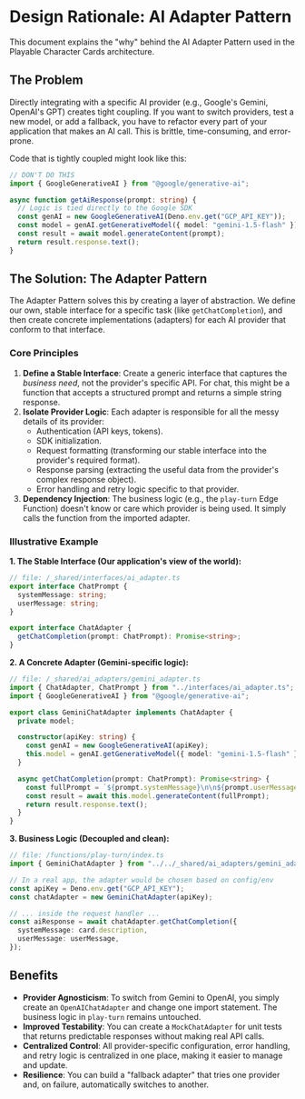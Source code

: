 # Design Rationale: AI Adapter Pattern

This document explains the "why" behind the AI Adapter Pattern used in the Playable Character Cards architecture.

## The Problem
Directly integrating with a specific AI provider (e.g., Google's Gemini, OpenAI's GPT) creates tight coupling. If you want to switch providers, test a new model, or add a fallback, you have to refactor every part of your application that makes an AI call. This is brittle, time-consuming, and error-prone.

Code that is tightly coupled might look like this:
```typescript
// DON'T DO THIS
import { GoogleGenerativeAI } from "@google/generative-ai";

async function getAiResponse(prompt: string) {
  // Logic is tied directly to the Google SDK
  const genAI = new GoogleGenerativeAI(Deno.env.get("GCP_API_KEY"));
  const model = genAI.getGenerativeModel({ model: "gemini-1.5-flash" });
  const result = await model.generateContent(prompt);
  return result.response.text();
}
```

## The Solution: The Adapter Pattern
The Adapter Pattern solves this by creating a layer of abstraction. We define our own, stable interface for a specific task (like `getChatCompletion`), and then create concrete implementations (adapters) for each AI provider that conform to that interface.

### Core Principles
1.  **Define a Stable Interface**: Create a generic interface that captures the *business need*, not the provider's specific API. For chat, this might be a function that accepts a structured prompt and returns a simple string response.
2.  **Isolate Provider Logic**: Each adapter is responsible for all the messy details of its provider:
    *   Authentication (API keys, tokens).
    *   SDK initialization.
    *   Request formatting (transforming our stable interface into the provider's required format).
    *   Response parsing (extracting the useful data from the provider's complex response object).
    *   Error handling and retry logic specific to that provider.
3.  **Dependency Injection**: The business logic (e.g., the `play-turn` Edge Function) doesn't know or care which provider is being used. It simply calls the function from the imported adapter.

### Illustrative Example

**1. The Stable Interface (Our application's view of the world):**
```typescript
// file: /_shared/interfaces/ai_adapter.ts
export interface ChatPrompt {
  systemMessage: string;
  userMessage: string;
}

export interface ChatAdapter {
  getChatCompletion(prompt: ChatPrompt): Promise<string>;
}
```

**2. A Concrete Adapter (Gemini-specific logic):**
```typescript
// file: /_shared/ai_adapters/gemini_adapter.ts
import { ChatAdapter, ChatPrompt } from "../interfaces/ai_adapter.ts";
import { GoogleGenerativeAI } from "@google/generative-ai";

export class GeminiChatAdapter implements ChatAdapter {
  private model;

  constructor(apiKey: string) {
    const genAI = new GoogleGenerativeAI(apiKey);
    this.model = genAI.getGenerativeModel({ model: "gemini-1.5-flash" });
  }

  async getChatCompletion(prompt: ChatPrompt): Promise<string> {
    const fullPrompt = `${prompt.systemMessage}\n\n${prompt.userMessage}`;
    const result = await this.model.generateContent(fullPrompt);
    return result.response.text();
  }
}
```

**3. Business Logic (Decoupled and clean):**
```typescript
// file: /functions/play-turn/index.ts
import { GeminiChatAdapter } from "../../_shared/ai_adapters/gemini_adapter.ts";

// In a real app, the adapter would be chosen based on config/env
const apiKey = Deno.env.get("GCP_API_KEY");
const chatAdapter = new GeminiChatAdapter(apiKey);

// ... inside the request handler ...
const aiResponse = await chatAdapter.getChatCompletion({
  systemMessage: card.description,
  userMessage: userMessage,
});
```

## Benefits
-   **Provider Agnosticism**: To switch from Gemini to OpenAI, you simply create an `OpenAIChatAdapter` and change one import statement. The business logic in `play-turn` remains untouched.
-   **Improved Testability**: You can create a `MockChatAdapter` for unit tests that returns predictable responses without making real API calls.
-   **Centralized Control**: All provider-specific configuration, error handling, and retry logic is centralized in one place, making it easier to manage and update.
-   **Resilience**: You can build a "fallback adapter" that tries one provider and, on failure, automatically switches to another.

